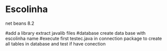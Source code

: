 # Escolinha
net beans 8.2

#add a library
extract javalib files
#database
create data base with escolinha name
#execute first testec.java in connection package to create all tables in database and test if have conection

